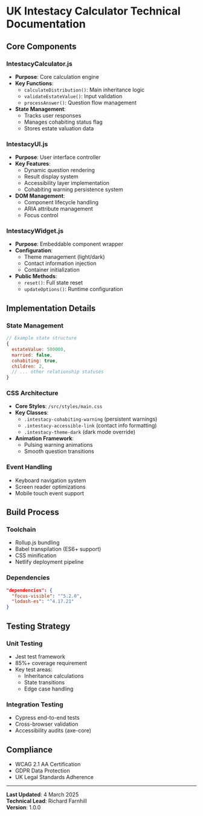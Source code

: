 # UK Intestacy Calculator Technical Documentation

## Core Components

### IntestacyCalculator.js
- **Purpose**: Core calculation engine
- **Key Functions**:
  - `calculateDistribution()`: Main inheritance logic
  - `validateEstateValue()`: Input validation
  - `processAnswer()`: Question flow management
- **State Management**:
  - Tracks user responses
  - Manages cohabiting status flag
  - Stores estate valuation data

### IntestacyUI.js
- **Purpose**: User interface controller
- **Key Features**:
  - Dynamic question rendering
  - Result display system
  - Accessibility layer implementation
  - Cohabiting warning persistence system
- **DOM Management**:
  - Component lifecycle handling
  - ARIA attribute management
  - Focus control

### IntestacyWidget.js
- **Purpose**: Embeddable component wrapper
- **Configuration**:
  - Theme management (light/dark)
  - Contact information injection
  - Container initialization
- **Public Methods**:
  - `reset()`: Full state reset
  - `updateOptions()`: Runtime configuration

## Implementation Details

### State Management
```javascript
// Example state structure
{
  estateValue: 500000,
  married: false,
  cohabiting: true,
  children: 2,
  // ... other relationship statuses
}
```

### CSS Architecture
- **Core Styles**: `/src/styles/main.css`
- **Key Classes**:
  - `.intestacy-cohabiting-warning` (persistent warnings)
  - `.intestacy-accessible-link` (contact info formatting)
  - `.intestacy-theme-dark` (dark mode override)
- **Animation Framework**:
  - Pulsing warning animations
  - Smooth question transitions

### Event Handling
- Keyboard navigation system
- Screen reader optimizations
- Mobile touch event support

## Build Process

### Toolchain
- Rollup.js bundling
- Babel transpilation (ES6+ support)
- CSS minification
- Netlify deployment pipeline

### Dependencies
```json
"dependencies": {
  "focus-visible": "^5.2.0",
  "lodash-es": "^4.17.21"
}
```

## Testing Strategy

### Unit Testing
- Jest test framework
- 85%+ coverage requirement
- Key test areas:
  - Inheritance calculations
  - State transitions
  - Edge case handling

### Integration Testing
- Cypress end-to-end tests
- Cross-browser validation
- Accessibility audits (axe-core)

## Compliance
- WCAG 2.1 AA Certification
- GDPR Data Protection
- UK Legal Standards Adherence

---

**Last Updated**: 4 March 2025  
**Technical Lead**: Richard Farnhill  
**Version**: 1.0.0
